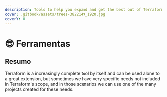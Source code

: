 ```yaml
---
description: Tools to help you expand and get the best out of Terraform.
cover: .gitbook/assets/trees-3822149_1920.jpg
coverY: 0
---
```


# 😎 Ferramentas

## Resumo

Terraform is a increasingly complete tool by itself and can be used alone to a great extension, but sometimes we have very specific needs not included in Terraform's scope, and in those scenarios we can use one of the many projects created for these needs.
